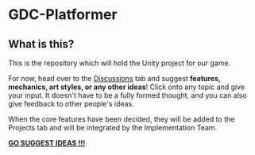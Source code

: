 # GDC-Platformer

## What is this?
This is the repository which will hold the Unity project for our game. 

For now, head over to the [Discussions](https://github.com/WilliamsGDC/GDC-Platformer/discussions) tab and suggest **features, mechanics, art styles, or any other ideas**! Click onto any topic and give your input. It doesn't have to be a fully formed thought, and you can also give feedback to other people's ideas.

When the core features have been decided, they will be added to the Projects tab and will be integrated by the Implementation Team.

[**GO SUGGEST IDEAS !!!**](https://github.com/WilliamsGDC/GDC-Platformer/discussions)
